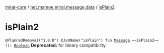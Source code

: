 [mirai-core](../index.md) / [net.mamoe.mirai.message.data](index.md) / [isPlain2](./is-plain2.md)

# isPlain2

`@PlannedRemoval("1.0.0") @JvmName("isPlain") fun `[`Message`](-message/index.md)`.~~isPlain2~~(): `[`Boolean`](https://kotlinlang.org/api/latest/jvm/stdlib/kotlin/-boolean/index.html)
**Deprecated:** for binary compatibility

